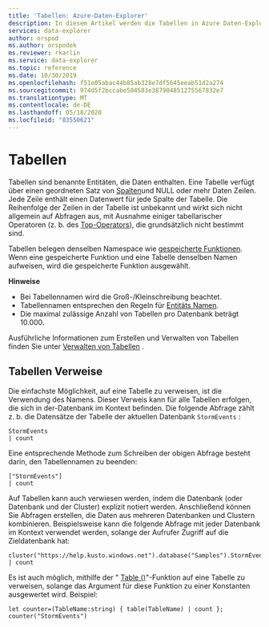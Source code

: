 ```yaml
---
title: 'Tabellen: Azure-Daten-Explorer'
description: In diesem Artikel werden die Tabellen in Azure Daten-Explorer beschrieben.
services: data-explorer
author: orspod
ms.author: orspodek
ms.reviewer: rkarlin
ms.service: data-explorer
ms.topic: reference
ms.date: 10/30/2019
ms.openlocfilehash: f51e05abac44b85ab328e7df5645eeab51d2a274
ms.sourcegitcommit: 974d5f2bccabe504583e387904851275567832e7
ms.translationtype: MT
ms.contentlocale: de-DE
ms.lasthandoff: 05/18/2020
ms.locfileid: "83550621"
---
```

# <a name="tables"></a>Tabellen

Tabellen sind benannte Entitäten, die Daten enthalten. Eine Tabelle verfügt über einen geordneten Satz von [Spalten](./columns.md)und NULL oder mehr Daten Zeilen. Jede Zeile enthält einen Datenwert für jede Spalte der Tabelle. Die Reihenfolge der Zeilen in der Tabelle ist unbekannt und wirkt sich nicht allgemein auf Abfragen aus, mit Ausnahme einiger tabellarischer Operatoren (z. b. des [Top-Operators](../topoperator.md)), die grundsätzlich nicht bestimmt sind.

Tabellen belegen denselben Namespace wie [gespeicherte Funktionen](./stored-functions.md).
Wenn eine gespeicherte Funktion und eine Tabelle denselben Namen aufweisen, wird die gespeicherte Funktion ausgewählt.

**Hinweise**  

* Bei Tabellennamen wird die Groß-/Kleinschreibung beachtet.
* Tabellennamen entsprechen den Regeln für [Entitäts Namen](./entity-names.md).
* Die maximal zulässige Anzahl von Tabellen pro Datenbank beträgt 10.000.


Ausführliche Informationen zum Erstellen und Verwalten von Tabellen finden Sie unter [Verwalten von Tabellen](../../management/tables.md) .

## <a name="table-references"></a>Tabellen Verweise

Die einfachste Möglichkeit, auf eine Tabelle zu verweisen, ist die Verwendung des Namens. Dieser Verweis kann für alle Tabellen erfolgen, die sich in der-Datenbank im Kontext befinden. Die folgende Abfrage zählt z. b. die Datensätze der Tabelle der aktuellen Datenbank `StormEvents` :

```kusto
StormEvents
| count
```

Eine entsprechende Methode zum Schreiben der obigen Abfrage besteht darin, den Tabellennamen zu beenden:

```kusto
["StormEvents"]
| count
```

Auf Tabellen kann auch verwiesen werden, indem die Datenbank (oder Datenbank und der Cluster) explizit notiert werden. Anschließend können Sie Abfragen erstellen, die Daten aus mehreren Datenbanken und Clustern kombinieren. Beispielsweise kann die folgende Abfrage mit jeder Datenbank im Kontext verwendet werden, solange der Aufrufer Zugriff auf die Zieldatenbank hat:

```kusto
cluster("https://help.kusto.windows.net").database("Samples").StormEvents
| count
```

Es ist auch möglich, mithilfe der " [Table ()](../tablefunction.md)"-Funktion auf eine Tabelle zu verweisen, solange das Argument für diese Funktion zu einer Konstanten ausgewertet wird. Beispiel:

```kusto
let counter=(TableName:string) { table(TableName) | count };
counter("StormEvents")
```